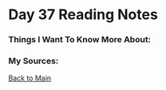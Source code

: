 # Day 37 Reading Notes

### Things I Want To Know More About:


### My Sources:


[Back to Main](README.md)